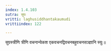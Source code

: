 ```yaml
---
index: 1.4.103
sutra: सुपः
vritti: laghusiddhantakaumudi
vrittiindex: 122

---
```

सुपस्त्रीणि त्रीणि वचनान्येकश एकवचनद्विवचनबहुवचनसञ्ज्ञानि स्युः॥